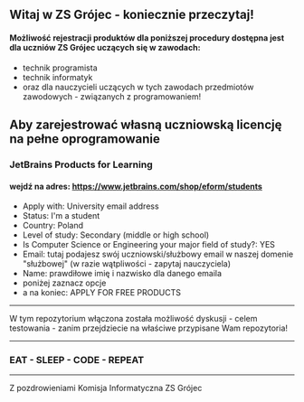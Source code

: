 ## Witaj w ZS Grójec - koniecznie przeczytaj!

#### Możliwość rejestracji produktów dla poniższej procedury dostępna jest dla uczniów ZS Grójec uczących się w zawodach:
- technik programista
- technik informatyk
- oraz dla nauczycieli uczących w tych zawodach przedmiotów zawodowych - związanych z programowaniem!

## Aby zarejestrować własną uczniowską licencję na pełne oprogramowanie
### JetBrains Products for Learning
#### wejdź na adres: https://www.jetbrains.com/shop/eform/students
- Apply with: University email address
- Status: I'm a student
- Country: Poland
- Level of study: Secondary (middle or high school)
- Is Computer Science or Engineering your major field of study?: YES
- Email: tutaj podajesz swój uczniowski/służbowy email w naszej domenie "służbowej" (w razie wątpliwości - zapytaj nauczyciela)
- Name: prawdiłowe imię i nazwisko dla danego emaila
- poniżej zaznacz opcje
- a na koniec: APPLY FOR FREE PRODUCTS
_____________

W tym repozytorium włączona została możliwość dyskusji - celem testowania - zanim przejdziecie na właściwe przypisane Wam repozytoria! 

---
### EAT - SLEEP - CODE - REPEAT
---
Z pozdrowieniami
Komisja Informatyczna ZS Grójec
